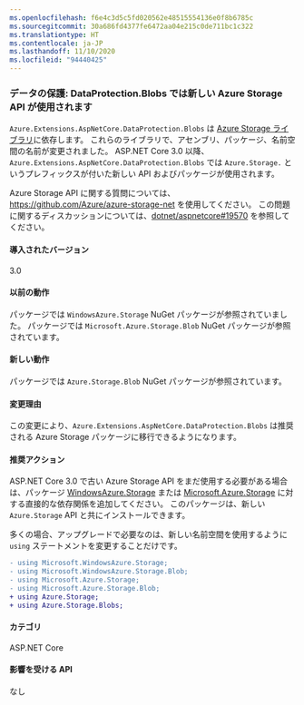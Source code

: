 ```yaml
---
ms.openlocfilehash: f6e4c3d5c5fd020562e48515554136e0f8b6785c
ms.sourcegitcommit: 30a686fd4377fe6472aa04e215c0de711bc1c322
ms.translationtype: HT
ms.contentlocale: ja-JP
ms.lasthandoff: 11/10/2020
ms.locfileid: "94440425"
---
```

### <a name="data-protection-dataprotectionblobs-uses-new-azure-storage-apis"></a>データの保護: DataProtection.Blobs では新しい Azure Storage API が使用されます

`Azure.Extensions.AspNetCore.DataProtection.Blobs` は [Azure Storage ライブラリ](https://github.com/Azure/azure-storage-net)に依存します。 これらのライブラリで、アセンブリ、パッケージ、名前空間の名前が変更されました。 ASP.NET Core 3.0 以降、`Azure.Extensions.AspNetCore.DataProtection.Blobs` では `Azure.Storage.` というプレフィックスが付いた新しい API およびパッケージが使用されます。

Azure Storage API に関する質問については、<https://github.com/Azure/azure-storage-net> を使用してください。 この問題に関するディスカッションについては、[dotnet/aspnetcore#19570](https://github.com/dotnet/aspnetcore/issues/19570) を参照してください。

#### <a name="version-introduced"></a>導入されたバージョン

3.0

#### <a name="old-behavior"></a>以前の動作

パッケージでは `WindowsAzure.Storage` NuGet パッケージが参照されていました。
パッケージでは `Microsoft.Azure.Storage.Blob` NuGet パッケージが参照されています。

#### <a name="new-behavior"></a>新しい動作

パッケージでは `Azure.Storage.Blob` NuGet パッケージが参照されています。

#### <a name="reason-for-change"></a>変更理由

この変更により、`Azure.Extensions.AspNetCore.DataProtection.Blobs` は推奨される Azure Storage パッケージに移行できるようになります。

#### <a name="recommended-action"></a>推奨アクション

ASP.NET Core 3.0 で古い Azure Storage API をまだ使用する必要がある場合は、パッケージ [WindowsAzure.Storage](https://www.nuget.org/packages/WindowsAzure.Storage/) または [Microsoft.Azure.Storage](https://www.nuget.org/packages/Microsoft.Azure.Storage.Blob/) に対する直接的な依存関係を追加してください。 このパッケージは、新しい `Azure.Storage` API と共にインストールできます。

多くの場合、アップグレードで必要なのは、新しい名前空間を使用するように `using` ステートメントを変更することだけです。

```diff
- using Microsoft.WindowsAzure.Storage;
- using Microsoft.WindowsAzure.Storage.Blob;
- using Microsoft.Azure.Storage;
- using Microsoft.Azure.Storage.Blob;
+ using Azure.Storage;
+ using Azure.Storage.Blobs;
```

#### <a name="category"></a>カテゴリ

ASP.NET Core

#### <a name="affected-apis"></a>影響を受ける API

なし

<!-- 

#### Affected APIs

Not detectable via API analysis

-->
